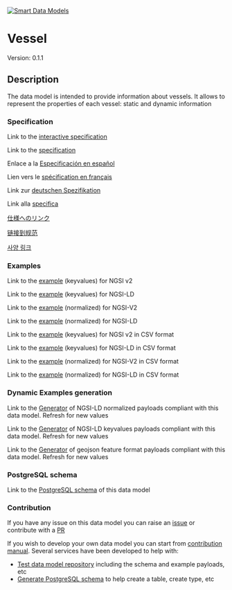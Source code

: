 [![Smart Data Models](https://smartdatamodels.org/wp-content/uploads/2022/01/SmartDataModels_logo.png "Logo")](https://smartdatamodels.org)
# Vessel
Version: 0.1.1

## Description 

The data model is intended to provide information about vessels. It allows to represent the properties of each vessel: static and dynamic information
### Specification

Link to the [interactive specification](https://swagger.lab.fiware.org/?url=https://smart-data-models.github.io/dataModel.MarineTransport/Vessel/swagger.yaml)

Link to the [specification](https://github.com/smart-data-models/dataModel.MarineTransport/blob/master/Vessel/doc/spec.md)

Enlace a la [Especificación en español](https://github.com/smart-data-models/dataModel.MarineTransport/blob/master/Vessel/doc/spec_ES.md)

Lien vers le [spécification en français](https://github.com/smart-data-models/dataModel.MarineTransport/blob/master/Vessel/doc/spec_FR.md)

Link zur [deutschen Spezifikation](https://github.com/smart-data-models/dataModel.MarineTransport/blob/master/Vessel/doc/spec_DE.md)

Link alla [specifica](https://github.com/smart-data-models/dataModel.MarineTransport/blob/master/Vessel/doc/spec_IT.md)

[仕様へのリンク](https://github.com/smart-data-models/dataModel.MarineTransport/blob/master/Vessel/doc/spec_JA.md)

[链接到规范](https://github.com/smart-data-models/dataModel.MarineTransport/blob/master/Vessel/doc/spec_ZH.md)

[사양 링크](https://github.com/smart-data-models/dataModel.MarineTransport/blob/master/Vessel/doc/spec_KO.md)
### Examples

Link to the [example](https://smart-data-models.github.io/dataModel.MarineTransport/Vessel/examples/example.json) (keyvalues) for NGSI v2

Link to the [example](https://smart-data-models.github.io/dataModel.MarineTransport/Vessel/examples/example.jsonld) (keyvalues) for NGSI-LD

Link to the [example](https://smart-data-models.github.io/dataModel.MarineTransport/Vessel/examples/example-normalized.json) (normalized) for NGSI-V2

Link to the [example](https://smart-data-models.github.io/dataModel.MarineTransport/Vessel/examples/example-normalized.jsonld) (normalized) for NGSI-LD

Link to the [example](https://github.com/smart-data-models/dataModel.MarineTransport/blob/master/Vessel/examples/example.json.csv) (keyvalues) for NGSI v2 in CSV format

Link to the [example](https://github.com/smart-data-models/dataModel.MarineTransport/blob/master/Vessel/examples/example.jsonld.csv) (keyvalues) for NGSI-LD in CSV format

Link to the [example](https://github.com/smart-data-models/dataModel.MarineTransport/blob/master/Vessel/examples/example-normalized.json.csv) (normalized) for NGSI-V2 in CSV format

Link to the [example](https://github.com/smart-data-models/dataModel.MarineTransport/blob/master/Vessel/examples/example-normalized.jsonld.csv) (normalized) for NGSI-LD in CSV format
### Dynamic Examples generation

Link to the [Generator](https://smartdatamodels.org/extra/ngsi-ld_generator.php?schemaUrl=https://raw.githubusercontent.com/smart-data-models/dataModel.MarineTransport/master/Vessel/schema.json&email=info@smartdatamodels.org) of NGSI-LD normalized payloads compliant with this data model. Refresh for new values

Link to the [Generator](https://smartdatamodels.org/extra/ngsi-ld_generator_keyvalues.php?schemaUrl=https://raw.githubusercontent.com/smart-data-models/dataModel.MarineTransport/master/Vessel/schema.json&email=info@smartdatamodels.org) of NGSI-LD keyvalues payloads compliant with this data model. Refresh for new values

Link to the [Generator](https://smartdatamodels.org/extra/geojson_features_generator.php?schemaUrl=https://raw.githubusercontent.com/smart-data-models/dataModel.MarineTransport/master/Vessel/schema.json&email=info@smartdatamodels.org) of geojson feature format payloads compliant with this data model. Refresh for new values
### PostgreSQL schema

Link to the [PostgreSQL schema](https://github.com/smart-data-models/dataModel.MarineTransport/blob/master/Vessel/schema.sql) of this data model
### Contribution

 If you have any issue on this data model you can raise an [issue](https://github.com/smart-data-models/dataModel.MarineTransport/issues)  or contribute with a [PR](https://github.com/smart-data-models/dataModel.MarineTransport/pulls)

 If you wish to develop your own data model you can start from [contribution manual](https://bit.ly/contribution_manual). Several services have been developed to help with: 
 - [Test data model repository](https://smartdatamodels.org/index.php/data-models-contribution-api/) including the schema and example payloads, etc
 - [Generate PostgreSQL schema](https://smartdatamodels.org/index.php/sql-service/) to help create a table, create type, etc